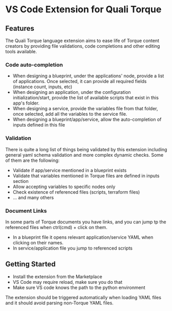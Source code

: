 # VS Code Extension for Quali Torque

## Features

The Quali Torque language extension aims to ease life of Torque content creators by providing file validations, code completions and other editing tools available.

### Code auto-completion

- When designing a blueprint, under the applications' node, provide a list of applications. Once selected, it can provide
  all required fields (instance count, inputs, etc) 
- When designing an application, under the configuration initialization/start, provide the list of available scripts
  that exist in this app's folder.
- When designing a service, provide the variables file from that folder, once selected, add all the variables to the
  service file.
- When designing a blueprint/app/service, allow the auto-completion of inputs defined in this file 

### Validation

There is quite a long list of things being validated by this extension including general yaml schema validation and more
complex dynamic checks. Some of them are the following:

- Validate if app/service mentioned in a blueprint exists
- Validate that variables mentioned in Torque files are defined in inputs section
- Allow accepting variables to specific nodes only
- Check existence of referenced files (scripts, terraform files)
- ... and many others

### Document Links

In some parts of Torque documents you have links, and you can jump tp the referenced files when ctrl(cmd) + click on them.
- In a blueprint file it opens relevant application/service YAML when clicking on their names.
- In service/application file you jump to referenced scripts

## Getting Started

- Install the extension from the Marketplace
- VS Code may require reload, make sure you do that
- Make sure VS code knows the path to the python environment

The extension should be triggered automatically when loading YAML files and it should avoid parsing
non-Torque YAML files.
